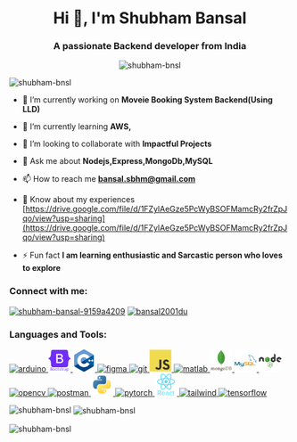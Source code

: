 <h1 align="center">Hi 👋, I'm Shubham Bansal</h1>
<h3 align="center">A passionate Backend developer from India</h3>
 <p align="center">
  <img src="https://i.pinimg.com/originals/ed/ec/57/edec57b70e496d6310c0ba533909acb2.gif" alt="shubham-bnsl" />
 <p>
  
 <p align="left"> <img src="E:\ezgif.com-resize.gif" alt="shubham-bnsl" /> </p>

- 🔭 I’m currently working on **Moveie Booking System Backend(Using LLD)**

- 🌱 I’m currently learning **AWS,**

- 👯 I’m looking to collaborate with **Impactful Projects**

- 💬 Ask me about **Nodejs,Express,MongoDb,MySQL**

- 📫 How to reach me **bansal.sbhm@gmail.com**

- 📄 Know about my experiences [https://drive.google.com/file/d/1FZylAeGze5PcWyBSOFMamcRy2frZpJqo/view?usp=sharing](https://drive.google.com/file/d/1FZylAeGze5PcWyBSOFMamcRy2frZpJqo/view?usp=sharing)

- ⚡ Fun fact **I am learning enthusiastic and Sarcastic person who loves to explore**

<h3 align="left">Connect with me:</h3>
<p align="left">
<a href="https://linkedin.com/in/shubham-bansal-9159a4209" target="blank"><img align="center" src="https://raw.githubusercontent.com/rahuldkjain/github-profile-readme-generator/master/src/images/icons/Social/linked-in-alt.svg" alt="shubham-bansal-9159a4209" height="30" width="40" /></a>
<a href="https://auth.geeksforgeeks.org/user/bansal2001du" target="blank"><img align="center" src="https://raw.githubusercontent.com/rahuldkjain/github-profile-readme-generator/master/src/images/icons/Social/geeks-for-geeks.svg" alt="bansal2001du" height="30" width="40" /></a>
</p>


<h3 align="left">Languages and Tools:</h3>
<p align="left"> <a href="https://www.arduino.cc/" target="_blank" rel="noreferrer"> <img src="https://cdn.worldvectorlogo.com/logos/arduino-1.svg" alt="arduino" width="40" height="40"/> </a> <a href="https://getbootstrap.com" target="_blank" rel="noreferrer"> <img src="https://raw.githubusercontent.com/devicons/devicon/master/icons/bootstrap/bootstrap-plain-wordmark.svg" alt="bootstrap" width="40" height="40"/> </a> <a href="https://www.w3schools.com/cpp/" target="_blank" rel="noreferrer"> <img src="https://raw.githubusercontent.com/devicons/devicon/master/icons/cplusplus/cplusplus-original.svg" alt="cplusplus" width="40" height="40"/> </a> <a href="https://www.figma.com/" target="_blank" rel="noreferrer"> <img src="https://www.vectorlogo.zone/logos/figma/figma-icon.svg" alt="figma" width="40" height="40"/> </a> <a href="https://git-scm.com/" target="_blank" rel="noreferrer"> <img src="https://www.vectorlogo.zone/logos/git-scm/git-scm-icon.svg" alt="git" width="40" height="40"/> </a> <a href="https://developer.mozilla.org/en-US/docs/Web/JavaScript" target="_blank" rel="noreferrer"> <img src="https://raw.githubusercontent.com/devicons/devicon/master/icons/javascript/javascript-original.svg" alt="javascript" width="40" height="40"/> </a> <a href="https://www.mathworks.com/" target="_blank" rel="noreferrer"> <img src="https://upload.wikimedia.org/wikipedia/commons/2/21/Matlab_Logo.png" alt="matlab" width="40" height="40"/> </a> <a href="https://www.mongodb.com/" target="_blank" rel="noreferrer"> <img src="https://raw.githubusercontent.com/devicons/devicon/master/icons/mongodb/mongodb-original-wordmark.svg" alt="mongodb" width="40" height="40"/> </a> <a href="https://www.mysql.com/" target="_blank" rel="noreferrer"> <img src="https://raw.githubusercontent.com/devicons/devicon/master/icons/mysql/mysql-original-wordmark.svg" alt="mysql" width="40" height="40"/> </a> <a href="https://nodejs.org" target="_blank" rel="noreferrer"> <img src="https://raw.githubusercontent.com/devicons/devicon/master/icons/nodejs/nodejs-original-wordmark.svg" alt="nodejs" width="40" height="40"/> </a> <a href="https://opencv.org/" target="_blank" rel="noreferrer"> <img src="https://www.vectorlogo.zone/logos/opencv/opencv-icon.svg" alt="opencv" width="40" height="40"/> </a> <a href="https://postman.com" target="_blank" rel="noreferrer"> <img src="https://www.vectorlogo.zone/logos/getpostman/getpostman-icon.svg" alt="postman" width="40" height="40"/> </a> <a href="https://www.python.org" target="_blank" rel="noreferrer"> <img src="https://raw.githubusercontent.com/devicons/devicon/master/icons/python/python-original.svg" alt="python" width="40" height="40"/> </a> <a href="https://pytorch.org/" target="_blank" rel="noreferrer"> <img src="https://www.vectorlogo.zone/logos/pytorch/pytorch-icon.svg" alt="pytorch" width="40" height="40"/> </a> <a href="https://reactjs.org/" target="_blank" rel="noreferrer"> <img src="https://raw.githubusercontent.com/devicons/devicon/master/icons/react/react-original-wordmark.svg" alt="react" width="40" height="40"/> </a> <a href="https://tailwindcss.com/" target="_blank" rel="noreferrer"> <img src="https://www.vectorlogo.zone/logos/tailwindcss/tailwindcss-icon.svg" alt="tailwind" width="40" height="40"/> </a> <a href="https://www.tensorflow.org" target="_blank" rel="noreferrer"> <img src="https://www.vectorlogo.zone/logos/tensorflow/tensorflow-icon.svg" alt="tensorflow" width="40" height="40"/> </a> </p>

<p><img align="left" src="https://github-readme-stats.vercel.app/api/top-langs?username=shubham-bnsl&show_icons=true&locale=en&layout=compact" alt="shubham-bnsl" /></p>

<p>&nbsp;<img align="center" src="https://github-readme-stats.vercel.app/api?username=shubham-bnsl&show_icons=true&locale=en" alt="shubham-bnsl" /></p>

<p><img align="center" src="https://github-readme-streak-stats.herokuapp.com/?user=shubham-bnsl&" alt="shubham-bnsl" /></p>
